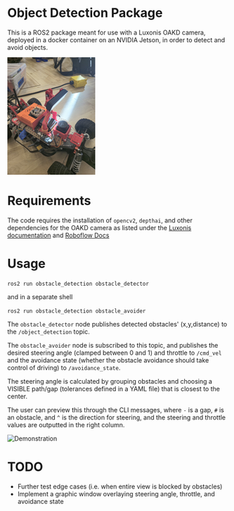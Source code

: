 # Object Detection Package

This is a ROS2 package meant for use with a Luxonis OAKD camera, deployed in a docker container on an NVIDIA Jetson, in order to detect and avoid objects.

<img src="20241024_150732.jpg" alt="Car image" width=200/>

# Requirements

The code requires the installation of `opencv2`, `depthai`, and other dependencies for the OAKD camera as listed under the [Luxonis documentation](https://docs.luxonis.com/software/depthai/manual-install/) and [Roboflow Docs](https://docs.roboflow.com/deploy/sdks/luxonis-oak)

# Usage

`ros2 run obstacle_detection obstacle_detector`

and in a separate shell

`ros2 run obstacle_detection obstacle_avoider`

The `obstacle_detector` node publishes detected obstacles' (x,y,distance) to the `/object_detection` topic. 

The `obstacle_avoider` node is subscribed to this topic, and publishes the desired steering angle (clamped between 0 and 1) and throttle to `/cmd_vel` and the avoidance state (whether the obstacle avoidance should take control of driving) to `/avoidance_state`.

The steering angle is calculated by grouping obstacles and choosing a VISIBLE path/gap (tolerances defined in a YAML file) that is closest to the center.

The user can preview this through the CLI messages, where `-`  is a gap, `#` is an obstacle, and `^` is the direction for steering, and the steering and throttle values are outputted in the right column.

![Demonstration](ezgif-5-016201071f.gif)

# TODO

- Further test edge cases (i.e. when entire view is blocked by obstacles)
- Implement a graphic window overlaying steering angle, throttle, and avoidance state